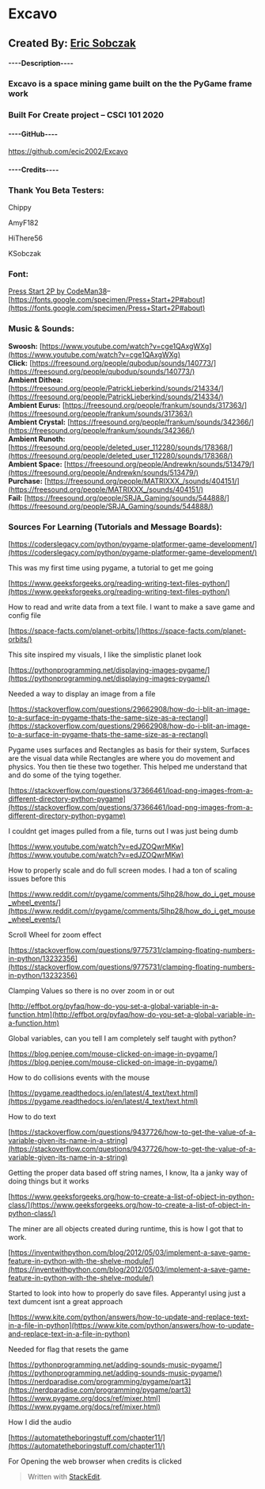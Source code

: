 # Excavo

## Created By: [Eric Sobczak](ericjs.dev)

#### ----Description----

### Excavo is a space mining game built on the the PyGame frame work

### [](https://github.com/ecic2002/Excavo#create-project---csci-101-2020)Built For Create project – CSCI 101 2020

#### ----GitHub----

https://github.com/ecic2002/Excavo

#### ----Credits----

### Thank You Beta Testers:

Chippy

AmyF182

HiThere56

KSobczak

### Font:

[Press Start 2P by CodeMan38](https://fonts.google.com/specimen/Press+Start+2P#standard-styles)–  [https://fonts.google.com/specimen/Press+Start+2P#about](https://fonts.google.com/specimen/Press+Start+2P#about)

### Music & Sounds:

**Swoosh:**  [https://www.youtube.com/watch?v=cge1QAxgWXg](https://www.youtube.com/watch?v=cge1QAxgWXg)  
**Click:**  [https://freesound.org/people/qubodup/sounds/140773/](https://freesound.org/people/qubodup/sounds/140773/)  
**Ambient Dithea:**  [https://freesound.org/people/PatrickLieberkind/sounds/214334/](https://freesound.org/people/PatrickLieberkind/sounds/214334/)  
**Ambient Eurus:** [https://freesound.org/people/frankum/sounds/317363/](https://freesound.org/people/frankum/sounds/317363/)  
**Ambient Crystal:**  [https://freesound.org/people/frankum/sounds/342366/](https://freesound.org/people/frankum/sounds/342366/)  
**Ambient Runoth:**  [https://freesound.org/people/deleted_user_112280/sounds/178368/](https://freesound.org/people/deleted_user_112280/sounds/178368/)  
**Ambient Space:**  [https://freesound.org/people/Andrewkn/sounds/513479/](https://freesound.org/people/Andrewkn/sounds/513479/)  
**Purchase:**  [https://freesound.org/people/MATRIXXX_/sounds/404151/](https://freesound.org/people/MATRIXXX_/sounds/404151/)  
**Fail:**  [https://freesound.org/people/SRJA_Gaming/sounds/544888/](https://freesound.org/people/SRJA_Gaming/sounds/544888/)

### Sources For Learning (Tutorials and Message Boards):

[https://coderslegacy.com/python/pygame-platformer-game-development/](https://coderslegacy.com/python/pygame-platformer-game-development/)

This was my first time using pygame, a tutorial to get me going

[https://www.geeksforgeeks.org/reading-writing-text-files-python/](https://www.geeksforgeeks.org/reading-writing-text-files-python/)

How to read and write data from a text file. I want to make a save game and config file

[https://space-facts.com/planet-orbits/](https://space-facts.com/planet-orbits/)

This site inspired my visuals, I like the simplistic planet look

[https://pythonprogramming.net/displaying-images-pygame/](https://pythonprogramming.net/displaying-images-pygame/)

Needed a way to display an image from a file

[https://stackoverflow.com/questions/29662908/how-do-i-blit-an-image-to-a-surface-in-pygame-thats-the-same-size-as-a-rectangl](https://stackoverflow.com/questions/29662908/how-do-i-blit-an-image-to-a-surface-in-pygame-thats-the-same-size-as-a-rectangl)

Pygame uses surfaces and Rectangles as basis for their system, Surfaces are the visual data while Rectangles are where you do movement and physics. You then tie these two together. This helped me understand that and do some of the tying together.

[https://stackoverflow.com/questions/37366461/load-png-images-from-a-different-directory-python-pygame](https://stackoverflow.com/questions/37366461/load-png-images-from-a-different-directory-python-pygame)

I couldnt get images pulled from a file, turns out I was just being dumb

[https://www.youtube.com/watch?v=edJZOQwrMKw](https://www.youtube.com/watch?v=edJZOQwrMKw)

How to properly scale and do full screen modes. I had a ton of scaling issues before this

[https://www.reddit.com/r/pygame/comments/5lhp28/how_do_i_get_mouse_wheel_events/](https://www.reddit.com/r/pygame/comments/5lhp28/how_do_i_get_mouse_wheel_events/)

Scroll Wheel for zoom effect

[https://stackoverflow.com/questions/9775731/clamping-floating-numbers-in-python/13232356](https://stackoverflow.com/questions/9775731/clamping-floating-numbers-in-python/13232356)

Clamping Values so there is no over zoom in or out

[http://effbot.org/pyfaq/how-do-you-set-a-global-variable-in-a-function.htm](http://effbot.org/pyfaq/how-do-you-set-a-global-variable-in-a-function.htm)

Global variables, can you tell I am completely self taught with python?

[https://blog.penjee.com/mouse-clicked-on-image-in-pygame/](https://blog.penjee.com/mouse-clicked-on-image-in-pygame/)

How to do collisions events with the mouse

[https://pygame.readthedocs.io/en/latest/4_text/text.html](https://pygame.readthedocs.io/en/latest/4_text/text.html)

How to do text

[https://stackoverflow.com/questions/9437726/how-to-get-the-value-of-a-variable-given-its-name-in-a-string](https://stackoverflow.com/questions/9437726/how-to-get-the-value-of-a-variable-given-its-name-in-a-string)

Getting the proper data based off string names, I know, Ita a janky way of doing things but it works

[https://www.geeksforgeeks.org/how-to-create-a-list-of-object-in-python-class/](https://www.geeksforgeeks.org/how-to-create-a-list-of-object-in-python-class/)

The miner are all objects created during runtime, this is how I got that to work.

[https://inventwithpython.com/blog/2012/05/03/implement-a-save-game-feature-in-python-with-the-shelve-module/](https://inventwithpython.com/blog/2012/05/03/implement-a-save-game-feature-in-python-with-the-shelve-module/)

Started to look into how to properly do save files. Apperantyl using just a text dumcent isnt a great approach

[https://www.kite.com/python/answers/how-to-update-and-replace-text-in-a-file-in-python](https://www.kite.com/python/answers/how-to-update-and-replace-text-in-a-file-in-python)

Needed for flag that resets the game

[https://pythonprogramming.net/adding-sounds-music-pygame/](https://pythonprogramming.net/adding-sounds-music-pygame/)  
[https://nerdparadise.com/programming/pygame/part3](https://nerdparadise.com/programming/pygame/part3)  
[https://www.pygame.org/docs/ref/mixer.html](https://www.pygame.org/docs/ref/mixer.html)

How I did the audio

[https://automatetheboringstuff.com/chapter11/](https://automatetheboringstuff.com/chapter11/)

For Opening the web browser when credits is clicked

> Written with [StackEdit](https://stackedit.io/).